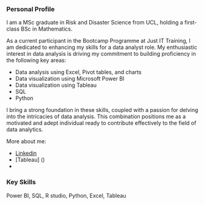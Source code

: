 ### Personal Profile

I am a MSc graduate in Risk and Disaster Science from UCL, holding a first-class BSc in Mathematics.

As a current participant in the Bootcamp Programme at Just IT Training, I am dedicated to enhancing my skills for a data analyst role. My enthusiastic interest in data analysis is driving my commitment to building proficiency in the following key areas:

* Data analysis using Excel, Pivot tables, and charts
* Data visualization using Microsoft Power BI
* Data visualization using Tableau 
* SQL
* Python

I bring a strong foundation in these skills, coupled with a passion for delving into the intricacies of data analysis. This combination positions me as a motivated and adept individual ready to contribute effectively to the field of data analytics.


More about me:
* [Linkedin](https://www.linkedin.com/in/hamida-sheel-a65b2594/)
* [Tableau] ()
* 

### Key Skills 
Power BI, SQL, R studio, Python, Excel, Tableau 
